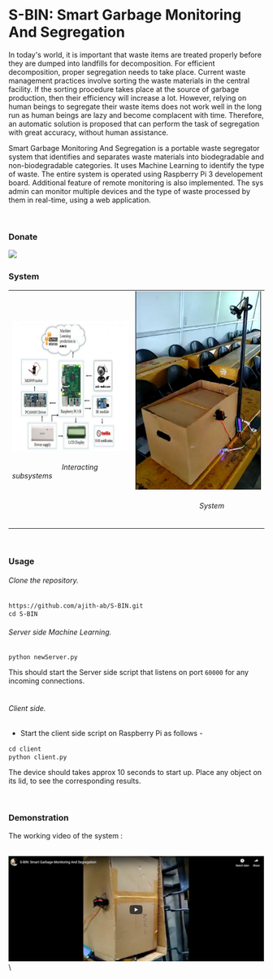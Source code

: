 # S-BIN: Smart Garbage Monitoring And Segregation
In today's world, it is important that waste items are treated properly before they are dumped into landfills for decomposition. For efficient decomposition, proper segregation needs to take place. Current waste management practices involve sorting the waste materials in the central facility. If the sorting procedure takes place at the source of garbage production, then their efficiency will increase a lot. However, relying on human beings to segregate their waste items does not work well in the long run as human beings are lazy and become complacent with time. Therefore, an automatic solution is proposed that can perform the task of segregation with great accuracy, without human assistance.

Smart Garbage Monitoring And Segregation is a portable waste segregator system that identifies and separates waste materials into biodegradable and non-biodegradable categories. It uses Machine Learning to identify the type of waste. The entire system is operated using Raspberry Pi 3 developement board. Additional feature of remote monitoring is also implemented. The sys admin can monitor multiple devices and the type of waste processed by them in real-time, using a web application.

<br>

### Donate
<a href="https://www.paypal.me/ajithab"><img height="75" src="https://raw.githubusercontent.com/stefan-niedermann/paypal-donate-button/master/paypal-donate-button.png"></a>

### System

<table>
	<tr>
		<td>
			<img src="images/subsystem.png">
			<h6>&emsp;&emsp;&emsp;&emsp;&emsp;&emsp;&emsp;Interacting subsystems</h6>
		</td>
		<td>
			<img src="images/smartbin.PNG" height="100%" width="100%">
			<h6>&emsp;&emsp;&emsp;&emsp;&emsp;&emsp;&emsp;&emsp;&emsp;System</h6>
		</td>
	</tr>
</table>

<br>

### Usage

<h6>Clone the repository.</h6>

```
https://github.com/ajith-ab/S-BIN.git
cd S-BIN

```
<h6>Server side Machine Learning.</h6>

```
python newServer.py
```

This should start the Server side script that listens on port <code>60000</code> for any incoming connections.
<br><br>
<h6>Client side.</h6> 

- Start the client side script on Raspberry Pi as follows -

```
cd client
python client.py
```

The device should takes approx 10 seconds to start up. Place any object on its lid, to see the corresponding results.

<br>

### Demonstration

The working video of the system :<br>

&emsp;&emsp;&emsp;&emsp;&emsp;&emsp;<a href="https://youtu.be/qHEOsNMMazU"><img src="images/videodemo.PNG" width="700px"></a>\

